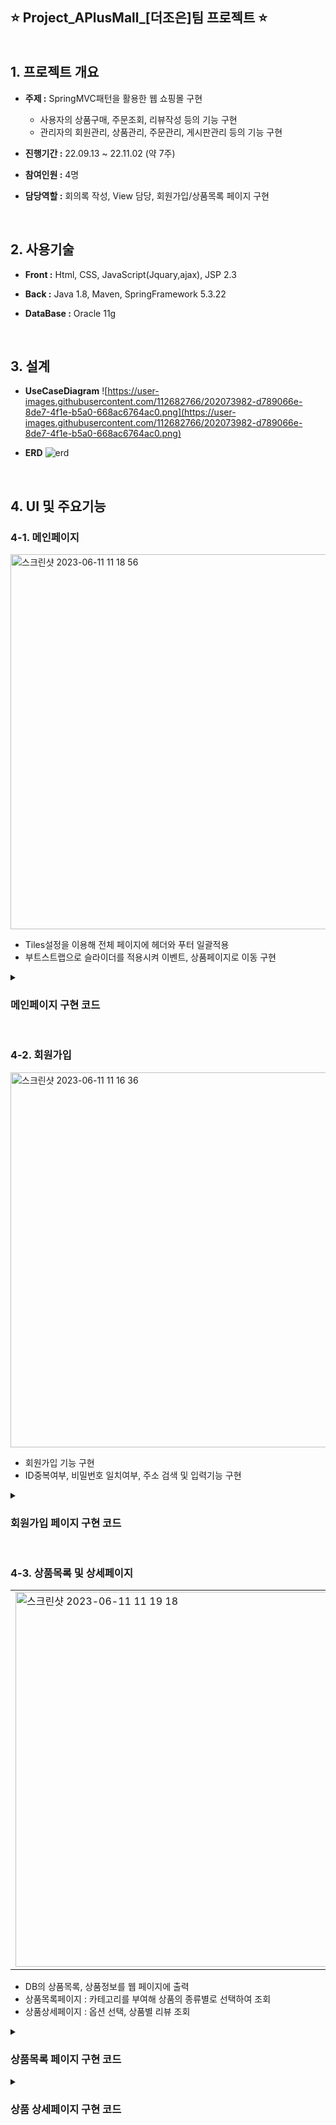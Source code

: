 ## ⭐ Project_APlusMall_[더조은]팀 프로젝트 ⭐ <br><br><br> 1. 프로젝트 개요

- **주제 :** SpringMVC패턴을 활용한 웹 쇼핑몰 구현

  - 사용자의 상품구매, 주문조회, 리뷰작성 등의 기능 구현
  - 관리자의 회원관리, 상품관리, 주문관리, 게시판관리 등의 기능 구현

- **진행기간 :** 22.09.13 ~ 22.11.02 (약 7주)

- **참여인원 :** 4명

- **담당역할 :** 회의록 작성, View 담당, 회원가입/상품목록 페이지 구현

<br>

## 2. 사용기술

- **Front :** Html, CSS, JavaScript(Jquary,ajax), JSP 2.3

- **Back :** Java 1.8, Maven, SpringFramework 5.3.22

- **DataBase :** Oracle 11g

<br>

## 3. 설계

- **UseCaseDiagram**
![https://user-images.githubusercontent.com/112682766/202073982-d789066e-8de7-4f1e-b5a0-668ac6764ac0.png](https://user-images.githubusercontent.com/112682766/202073982-d789066e-8de7-4f1e-b5a0-668ac6764ac0.png)

- **ERD**
![erd](https://user-images.githubusercontent.com/112682766/204685853-c14204eb-72c8-434f-9de2-8f79a9048d2d.png)

<br>

## 4. UI 및 주요기능

### 4-1. 메인페이지

<img width="600" alt="스크린샷 2023-06-11 11 18 56" src="https://github.com/Choi9088/Project_APlusMall_2022/assets/132661247/145c4fef-7db5-42e1-a410-cf3030c4a02a">

- Tiles설정을 이용해 전체 페이지에 헤더와 푸터 일괄적용
- 부트스트랩으로 슬라이더를 적용시켜 이벤트, 상품페이지로 이동 구현

<details><summary><h3> 메인페이지 구현 코드</h3></summary>
<p>

#### (1).jsp
```html
   
```
#### (2)Controller.java
```java

```

#### (3)ServiceImpl.java
```java

```

#### (4)DAOImpl.java
```java

```
  
#### (5)_SQL.xml
```xml

```
</p>
</details>

<br>

### 4-2. 회원가입

<img width="600" alt="스크린샷 2023-06-11 11 16 36" src="https://github.com/Choi9088/Project_APlusMall_2022/assets/132661247/c40036b5-9a88-4991-9321-2543d7394e97">


- 회원가입 기능 구현
- ID중복여부, 비밀번호 일치여부, 주소 검색 및 입력기능 구현

<details><summary><h3> 회원가입 페이지 구현 코드</h3></summary>
<p>

#### (1-1)join.jsp(body)
```html
<%@ page language="java" contentType="text/html; charset=UTF-8" pageEncoding="UTF-8"%>

<!DOCTYPE html>
<html>

<head>
  (...)
</head>

<body>
	<!-- wrapper : 화면 전체랩 -->
	<div class="wrap">
		<!-- form -->
		<form id="join_form" method="post">

			<!-- 아이디 -->
			<div>
				<div class="sub_title">아이디</div>
				
				<input class="id_input" name="id" id="id" placeholder="아이디">
				
				<span class="id_input_re_1">사용 가능한 아이디입니다.</span> 
				<span class="id_input_re_2">아이디가 이미 존재합니다.</span>
			</div>

			<!-- 비밀번호 -->
			<div>
				<div class="sub_title">비밀번호</div>
				
				<input class="pw_input" type="password" id="pw" name="pw" placeholder="비밀번호"/> 
				<input class="pwck_input" type="password" id="pwcheck" placeholder="비밀번호 확인"/>
				
				<div>
					<!-- 비밀번호 일치여부 확인 -->
					<font id="chkNotice" size="3"></font>
				</div>
			</div>

			<!-- 이름 -->
			<div>
				<div class="sub_title">이름</div>
				<input class="user_input" id ="name" name="name" placeholder="이름">
			</div>

			<!-- 전화번호 -->
			<div>
				<div class="sub_title">전화번호</div>
				<input class="mobile_input" id="mobile" name="mobile" placeholder="전화번호">
			</div>

			<!-- 이메일 전체영역 -->
			<div>
				<div class="sub_title">이메일</div>

				<div class="mail_input_box">
					<input class="mail_input"id="email" name="email" placeholder="이메일">
				</div>

				<div class="mail_check_input_box" id="mail_check_input_box_false">
					<input class="mail_check_input" disabled="disabled" id ="mail_check" placeholder="이메일 인증번호">
				</div>
				<div class="mail_check_button">인증번호 전송</div>
				<div class="clearfix"></div>
				<span id="mail_check_input_box_warn"></span>
			</div>

			<!-- 주소 전체영역 -->
			<div>
				<div class="sub_title">주소</div>
				<div class="address_input_1_box">
					<input class="address_input_1" name="postcode" id="postcode" readonly="readonly"
						placeholder="우편번호">
				</div>
				<div class="address_button" onclick="execution_daum_address()">주소찾기</div>
				<div class="clearfix"></div>
				<input class="address_input_2" name="address" readonly="readonly" placeholder="주소"> 
				<input class="address_input_3" name="addressDetail" id="addressDetail" placeholder="상세주소">
			</div>

			<!-- 가입하기 버튼 -->
			<input type="button" class="join_button" value="가입하기">

		</form>
		<!-- form 끝 -->
	</div>
	<!-- 화면 전체랩 끝 -->

</body>
</html>
```

#### (1-2)join.jsp(script)  
```html
<script>
//1. 회원가입 버튼 동작
$(function() { //기존 $(document).ready(function(){ 의 단순버전
	// 회원가입 버튼, 공란 확인
	$(".join_button").click(function() { //이름이 join_button인 클래스를 클릭하면 아래 코드가 실행된다.
		//ID 공백확인
		if ($("#id").val() == "") { //id가 'id'인 항목의 값이 ""(공백)인 경우 
			alert("아이디를 입력해주세요"); // "아이디를 입력해주세요" 라는 경고창이 뜨고
			$("#id").focus(); //id 항목으로 포커스가 이동한다.
			//PW 공백, 일치여부 확인
		} else if ($("#pw").val() == "") {
			alert("비밀번호를 입력해주세요");
			$("#pw").focus();
		} else if ($("#pwcheck").val() == "") {
			alert("비밀번호 확인 입력해주세요");
			$("#pwcheck").focus();
		} else if ($("#pwcheck").val() != $('#pw').val()) {
			alert("비밀번호가 일치하지 않음");
			$("#pwcheck").focus();
			//이름 공백확인
		} else if ($("#name").val() == "") {
			alert("이름 입력해주세요");
			$("#name").focus();
			//휴대폰번호 공백확인
		} else if ($("#mobile").val() == "") {
			alert("휴대폰번호를 입력해주세요");
			$("#mobile").focus();
			//이메일 공백, 인증번호 공백, 일치여부 확인
		} else if ($("#email").val() == "") {
			alert("이메일을 입력해주세요");
			$("#email").focus(); 
		}/* 이메일 인증 잠시 주석처리
      else if ($("#mail_check").val() == "") {
			alert("이메일 인증번호를 입력해주세요");
			$("#postcode").focus();
		} else if ($("#mail_check").val() != code) {
			alert("인증번호를 다시확인해주세요 ");
			$("#mail_check").focus();
		}*/
			//주소 공백확인
		else if ($("#postcode").val() == "") {
			alert("주소 입력해주세요");
			$("#postcode").focus();
		} else if ($("#addressDetail").val() == "") {
			alert("상세주소를 입력해주세요");
			$("#postcode").focus();
			//이상없을경우 회원가입 진행(/joinAction)
		} else {
			$("#join_form").attr("action", "/joinAction").submit();
		}
	})
})
//1. 회원가입 버튼 끝

//2. id 중복검사
$('.id_input').on("change keyup paste input",function() { //id가 'id_input'인 값을 사용할거야
	var id = $('.id_input').val(); //id 변수로 id_input에 입력된 값을 선언
	var data = { id : id } // 이게 뭔지 모르겠ㅇ...id값으로 id를 받는다는거같은데 json 방식인건
	
	if (id == "") { //id에 입력된 값이 없는경우 
		$('.id_input_re_1').css("display", "none"); //id_input_re_1에 해당하는 항목을 안 보이게 한다
		$('.id_input_re_2').css("display", "none"); //id_input_re_2에 해당하는 항목을 안 보이게 한다
	} else { //id에 입력된 값이 있으면
		$.ajax({ 
			type : "post", //전송은 post방식으로 
			url : "/memberIdChk", //Controller에서 memberIdChk메소드를 찾아 실행한다.
			data : data, 
			success : function(result) { //Controller실행결과(return)가 result로 전달되어 아래 코드로 넘어간다.
				//console.log("확인 : " + result);
				if (result != 'fail') { //return값이 fail 인 경우
					$('.id_input_re_1').css("display", "inline-block"); 
					$('.id_input_re_2').css("display", "none"); //얘를 안 하니까 두 문구가 같이뜨네요?
				} else { //return 값이 success인 경우 
					$('.id_input_re_2').css("display", "inline-block");
					$('.id_input_re_1').css("display", "none");
				}
			}
		}); // ajax 끝
	}
})
//2. id 중복검사 끝

//3. 비밀번호 일치 여부
$(function() {
	$('#pw').keyup(function() {
		$('#chkNotice').html('');
	});	
	$('#pwcheck').keyup(function() {
		if ($('#pw').val() != $('#pwcheck').val()) {
			$('#chkNotice').html('비밀번호 일치하지 않음').attr('color', 'red');
		} else {
			$('#chkNotice').html('비밀번호 일치함').attr('color', 'green');
		}
	});
});
//3. 비밀번호 일치 여부 끝
</script>
```
#### (2)MemberController.java
```java
package com.aplus.controller;

import java.util.Random;

import javax.mail.internet.MimeMessage;

import org.slf4j.Logger;
import org.slf4j.LoggerFactory;
import org.springframework.beans.factory.annotation.Autowired;
import org.springframework.mail.javamail.JavaMailSender;
import org.springframework.mail.javamail.MimeMessageHelper;
import org.springframework.stereotype.Controller;
import org.springframework.web.bind.annotation.RequestMapping;
import org.springframework.web.bind.annotation.RequestMethod;
import org.springframework.web.bind.annotation.ResponseBody;

import com.aplus.model.MemberVO;
import com.aplus.service.MemberService;

@Controller
public class MemberController {

	private static final Logger logger = LoggerFactory.getLogger(MemberController.class);

	@Autowired
	private MemberService memberService;

	@Autowired
	private JavaMailSender mailSender;

	/* 회원가입 실행 */
	@RequestMapping(value = "/joinAction", method = RequestMethod.POST)
	public String joinPost(MemberVO member) throws Exception {
  
		/* 회원가입 서비스 실행 */
		memberService.memberJoin(member);

		logger.info(">>>>>>>>>>>>>>>>>>>>>>>>>>>>>>>>>>> 회원가입 성공");

		return "redirect:/main";
	}

	/* 아이디 중복 검사 */
	@RequestMapping(value = "/memberIdChk", method = RequestMethod.POST)
	@ResponseBody
	public String memberIdChkPOST(String id) throws Exception {

		logger.info(">>>>>>>>>>>>>>>>>>>>>>>>>>>>>>>>>> memberIdChk 진입");
		
		logger.info("vo 진입" + id);
		int result = memberService.idCheck(id);

		logger.info("결과값 : " + result);

		if (result != 0) {
			return "fail"; /* 중복아이디가 존재하면 fail */
		} else {
			return "success"; /* 중복아이디가 존재하지 않는다면 success */
		}
	}
}
```
#### (3)MemberServiceImpl.java
```java
package com.aplus.service;

import java.io.PrintWriter;

import javax.servlet.http.HttpServletResponse;
import javax.servlet.http.HttpSession;

import org.slf4j.Logger;
import org.slf4j.LoggerFactory;
import org.springframework.beans.factory.annotation.Autowired;
import org.springframework.stereotype.Service;

import com.aplus.controller.LoginController;
import com.aplus.dao.MemberDAO;
import com.aplus.model.MemberVO;

@Service
public class MemberServiceImpl implements MemberService {
	private static final Logger logger = LoggerFactory.getLogger(LoginController.class);

	@Autowired
	MemberDAO dao;

	/* 회원가입 */
	@Override
	public void memberJoin(MemberVO member) throws Exception {
		dao.memberJoin(member);
	}

	/* 아이디 중복 검사 */
	@Override
	public int idCheck(String id) throws Exception {
		return dao.idCheck(id);
	}
}
```  

#### (4)MemberDAOImpl.java
```java
package com.aplus.dao;

import org.apache.ibatis.session.SqlSession;
import org.springframework.beans.factory.annotation.Autowired;
import org.springframework.stereotype.Repository;

import com.aplus.model.MemberVO;

@Repository
public class MemberDAOimpl implements MemberDAO {
	@Autowired
	SqlSession sql;

	/* 회원가입 */
	@Override
	public void memberJoin(MemberVO member) throws Exception {
		sql.insert("mapper.Member_SQL.memberJoin", member);
	}

	/* 아이디 중복 검사 */
	@Override
	public int idCheck(String id) throws Exception {
		int result = sql.selectOne("mapper.Member_SQL.idCheck", id);
		return result;
	}
}
```  

#### (5)Member_SQL.xml
```xml
<?xml version="1.0" encoding="UTF-8"?>
<!DOCTYPE mapper
  PUBLIC "-//mybatis.org//DTD Mapper 3.0//EN"
  "http://mybatis.org/dtd/mybatis-3-mapper.dtd">
<mapper namespace="mapper.Member_SQL">

	<!-- 회원가입 -->
	<insert id="memberJoin">
		insert into member values(#{id},
		#{name}, #{pw},
		#{email},#{mobile}, #{postcode},
		#{address}, #{addressDetail}, 0,
		sysdate, 5000000, 0 )
	</insert>

	<!-- 아이디 중복검사 -->
	<select id="idCheck" resultType="int">
		SELECT count(id)
		FROM member
		WHERE
		id = #{id}
	</select>
</mapper>
```  
</p>
</details>

<br>

### 4-3. 상품목록 및 상세페이지

<table>
  <tr>
    <td>
      <img width="600" alt="스크린샷 2023-06-11 11 19 18" src="https://github.com/Choi9088/Project_APlusMall_2022/assets/132661247/eb2470e0-3707-4085-a180-4014dad004c9">
    </td>
    <td>
      <img width="600" alt="스크린샷 2023-06-11 11 19 37" src="https://github.com/Choi9088/Project_APlusMall_2022/assets/132661247/bbe40aca-bedf-4b7c-bab2-ec5266b7082a">
    </td>
  <tr>
</table>

- DB의 상품목록, 상품정보를 웹 페이지에 출력
- 상품목록페이지 : 카테고리를 부여해 상품의 종류별로 선택하여 조회
- 상품상세페이지 : 옵션 선택, 상품별 리뷰 조회

<details>
<summary><h3> 상품목록 페이지 구현 코드</h3></summary>
<p>

#### (1-1)itemList.jsp(body)
```html
(...생략...)

<body>
  <c:forEach items="${itemlist}" var="itemlist">
    <div class="card h-100" OnClick="location.href ='/itemDetail?num=${itemlist.itemnum}'" style="cursor:pointer;" >
       
        <!-- Product image-->
        <a>
          <img class="card-img-top" src="${itemlist.itemimg}" alt="..." />
        </a>
            
        <!-- Product name-->
        <h5 class="fw-bolder"><c:out value="${itemlist.itemname}" /></h5>
   
        <!-- Product actions-->
          <div class="text-center">
            <a class="btn btn-outline-dark mt-auto">제품 상세보기</a>
          </div>
        
    </div>
  </c:forEach>
</body>
```
  
#### (2)itemController.java
```java
(... 생략 ...)

@Controller
public class ItemController {
	private static final Logger logger = LoggerFactory.getLogger(ItemController.class);

	@Autowired
	private ItemService itemService;

	/* 상품 리스트 페이지 (카테고리-대분류) */
	@RequestMapping(value = "/itemListL", method = RequestMethod.GET)
	public String itemListL(Model model, HttpServletResponse response, Integer cat) throws Exception {
		logger.info(">>>>>>>>>>>>>>>>>>>>>>>>>>>>>>>>>> 상품 리스트 페이지 진입");

		List<ItemVO> list = itemService.itemListL(cat);
		logger.info("---------------글 목록 확인---------" + list);
		model.addAttribute("itemlist", list);

		return "item/itemList";
	}

	/* 상품 리스트 페이지 (카테고리-중분류) */
	@RequestMapping(value = "/itemList", method = RequestMethod.GET)
	public String itemList(Model model, HttpServletResponse response, Integer cat) throws Exception {
		logger.info(">>>>>>>>>>>>>>>>>>>>>>>>>>>>>>>>>> 상품 리스트 페이지 진입");

		List<ItemVO> list = itemService.itemList(cat);
		logger.info("---------------글 목록 확인---------" + list);
		model.addAttribute("itemlist", list);

		return "item/itemList";
	}

}
```

#### (3)itemServiceImpl.java
```java
(... 생략 ...)

@Service
public class ItemServiceImpl implements ItemService {
	@Autowired
	ItemDAO dao;

	/* 상품 목록 대분류 */
	@Override
	public List<ItemVO> itemListL(Integer cat) throws Exception {
		return dao.itemListL(cat);
	}

	/* 상품 목록 중분류 */
	@Override
	public List<ItemVO> itemList(Integer cat) throws Exception {
		return dao.itemList(cat);
	}
}
```

#### (4)itemDAOImpl.java
```java
(... 생략 ...)

@Repository
public class ItemDAOImpl implements ItemDAO {
	@Autowired
	SqlSession sql;

	/* 상품 목록 대분류 */
	@Override
	public List<ItemVO> itemListL(Integer cat) throws Exception {

		return sql.selectList("mapper.Item_SQL.item_listL", cat);
	}

	/* 상품 목록 중분류 */
	@Override
	public List<ItemVO> itemList(Integer cat) throws Exception {
		return sql.selectList("mapper.Item_SQL.item_list", cat);
	}
}
```
  
#### (5)Item_SQL.xml
```xml
<?xml version="1.0" encoding="UTF-8"?>
<!DOCTYPE mapper PUBLIC "-//mybatis.org//DTD Mapper 3.0//EN" "http://mybatis.org/dtd/mybatis-3-mapper.dtd">
  
  <mapper namespace="mapper.Item_SQL">
    
	<resultMap type="ItemVO" id="itemlist">
		<result column="ITEMNUM" property="itemnum" jdbcType="INTEGER" javaType="Integer" />
		<result column="ITEMCAT1" property="itemcat1" jdbcType="INTEGER" javaType="Integer" />
		<result column="ITEMCAT2" property="itemcat2" jdbcType="INTEGER" javaType="Integer" />
		<result column="ITEMNAME" property="itemname" jdbcType="VARCHAR" javaType="String" />
	</resultMap>
	
  	<!-- 대분류 -->
	<select id="item_listL" resultMap="itemlist">
		SELECT *
		FROM ITEM
		WHERE itemcat1 = #{itemcat1}
	</select>
	
	<!-- 중분류 -->
	<select id="item_list" resultMap="itemlist">
		SELECT *
		FROM ITEM
		WHERE itemcat2 = #{itemcat2}
	</select>
</mapper>
```
</p>
</details>

<details>
<summary><h3> 상품 상세페이지 구현 코드</h3></summary>
<p>

#### (1-1)itemDetail.jsp(body)
```html
(... 생략 ...)
```
  
#### (1-2)itemDetail.jsp(script)
```html
```
#### (2)itemController.java
```java

```

#### (3)itemServiceImpl.java
```java

```

#### (4)itemDAOImpl.java
```java

```
  
#### (5)Item_SQL.xml
```xml

```
  
</p>
</details>
